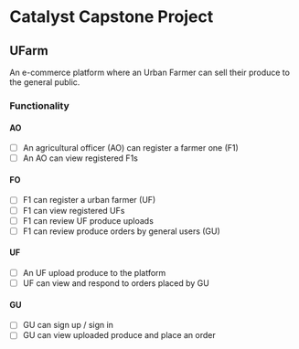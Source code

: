 # Catalyst Capstone Project

## UFarm

An e-commerce platform where an Urban Farmer can sell their produce to the general public.

### Functionality

#### AO

- [ ] An agricultural officer (AO) can register a farmer one (F1)
- [ ] An AO can view registered F1s

#### FO

- [ ] F1 can register a urban farmer (UF)
- [ ] F1 can view registered UFs
- [ ] F1 can review UF produce uploads
- [ ] F1 can review produce orders by general users (GU)

#### UF

- [ ] An UF upload produce to the platform
- [ ] UF can view and respond to orders placed by GU

#### GU

- [ ] GU can sign up / sign in
- [ ] GU can view uploaded produce and place an order
